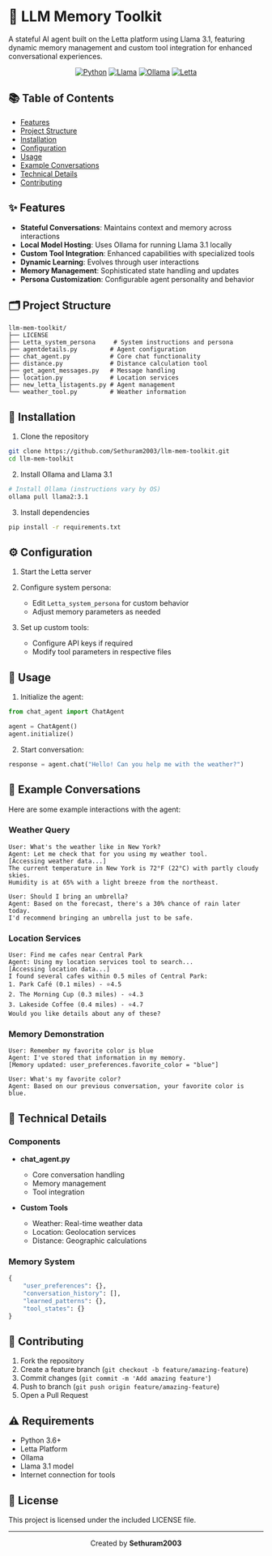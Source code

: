 # 🤖 LLM Memory Toolkit

A stateful AI agent built on the Letta platform using Llama 3.1, featuring dynamic memory management and custom tool integration for enhanced conversational experiences.

<div align="center">

[![Python](https://img.shields.io/badge/Python-FFD43B?style=for-the-badge&logo=python&logoColor=blue)](https://www.python.org/) [![Llama](https://img.shields.io/badge/Llama_3.1-A100FF?style=for-the-badge&logo=llama&logoColor=white)](https://ai.meta.com/blog/meta-llama-3-1/) [![Ollama](https://img.shields.io/badge/Ollama-FF4B4B?style=for-the-badge&logo=ollama&logoColor=white)](https://ollama.com/https://ollama.com/) [![Letta](https://img.shields.io/badge/Letta-00C853?style=for-the-badge&logo=letta&logoColor=white)](https://www.letta.com/)

</div>



## 📚 Table of Contents
- [Features](#features)
- [Project Structure](#project-structure)
- [Installation](#installation)
- [Configuration](#configuration)
- [Usage](#usage)
- [Example Conversations](#example-conversations)
- [Technical Details](#technical-details)
- [Contributing](#contributing)

## ✨ Features

- **Stateful Conversations**: Maintains context and memory across interactions
- **Local Model Hosting**: Uses Ollama for running Llama 3.1 locally
- **Custom Tool Integration**: Enhanced capabilities with specialized tools
- **Dynamic Learning**: Evolves through user interactions
- **Memory Management**: Sophisticated state handling and updates
- **Persona Customization**: Configurable agent personality and behavior

## 🗂️ Project Structure

```
llm-mem-toolkit/
├── LICENSE
├── Letta_system_persona     # System instructions and persona
├── agentdetails.py         # Agent configuration
├── chat_agent.py           # Core chat functionality
├── distance.py             # Distance calculation tool
├── get_agent_messages.py   # Message handling
├── location.py             # Location services
├── new_letta_listagents.py # Agent management
└── weather_tool.py         # Weather information
```

## 🚀 Installation

1. Clone the repository
```bash
git clone https://github.com/Sethuram2003/llm-mem-toolkit.git
cd llm-mem-toolkit
```

2. Install Ollama and Llama 3.1
```bash
# Install Ollama (instructions vary by OS)
ollama pull llama2:3.1
```

3. Install dependencies
```bash
pip install -r requirements.txt
```

## ⚙️ Configuration

1. Start the Letta server
2. Configure system persona:
   - Edit `Letta_system_persona` for custom behavior
   - Adjust memory parameters as needed

3. Set up custom tools:
   - Configure API keys if required
   - Modify tool parameters in respective files

## 📖 Usage

1. Initialize the agent:
```python
from chat_agent import ChatAgent

agent = ChatAgent()
agent.initialize()
```

2. Start conversation:
```python
response = agent.chat("Hello! Can you help me with the weather?")
```

## 💬 Example Conversations

Here are some example interactions with the agent:

### Weather Query
```
User: What's the weather like in New York?
Agent: Let me check that for you using my weather tool.
[Accessing weather data...]
The current temperature in New York is 72°F (22°C) with partly cloudy skies.
Humidity is at 65% with a light breeze from the northeast.

User: Should I bring an umbrella?
Agent: Based on the forecast, there's a 30% chance of rain later today.
I'd recommend bringing an umbrella just to be safe.
```

### Location Services
```
User: Find me cafes near Central Park
Agent: Using my location services tool to search...
[Accessing location data...]
I found several cafes within 0.5 miles of Central Park:
1. Park Café (0.1 miles) - ⭐4.5
2. The Morning Cup (0.3 miles) - ⭐4.3
3. Lakeside Coffee (0.4 miles) - ⭐4.7
Would you like details about any of these?
```

### Memory Demonstration
```
User: Remember my favorite color is blue
Agent: I've stored that information in my memory.
[Memory updated: user_preferences.favorite_color = "blue"]

User: What's my favorite color?
Agent: Based on our previous conversation, your favorite color is blue.
```

## 🔧 Technical Details

### Components

- **chat_agent.py**
  - Core conversation handling
  - Memory management
  - Tool integration

- **Custom Tools**
  - Weather: Real-time weather data
  - Location: Geolocation services
  - Distance: Geographic calculations

### Memory System
```python
{
    "user_preferences": {},
    "conversation_history": [],
    "learned_patterns": {},
    "tool_states": {}
}
```

## 🤝 Contributing

1. Fork the repository
2. Create a feature branch (`git checkout -b feature/amazing-feature`)
3. Commit changes (`git commit -m 'Add amazing feature'`)
4. Push to branch (`git push origin feature/amazing-feature`)
5. Open a Pull Request

## ⚠️ Requirements

- Python 3.6+
- Letta Platform
- Ollama
- Llama 3.1 model
- Internet connection for tools

## 📄 License

This project is licensed under the included LICENSE file.

---
<div align="center">

Created by **Sethuram2003**

</div>
